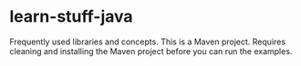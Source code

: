 # learn-stuff-java 
Frequently used libraries and concepts. This is a Maven project.
Requires cleaning and installing the Maven project before you can run the examples.
